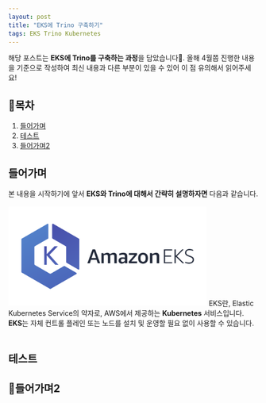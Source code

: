 ```yaml
---
layout: post
title: "EKS에 Trino 구축하기"
tags: EKS Trino Kubernetes
---
```

해당 포스트는 **EKS에 Trino를 구축하는 과정**을 담았습니다🤗. 올해 4월쯤 진행한 내용을 기준으로 작성하여 최신 내용과 다른 부분이 있을 수 있어 이 점 유의해서 읽어주세요!
## 📝목차
1. [들어가며](#들어가며)
2. [테스트](#테스트)
3. [들어가며2](#--들어가며2)

## 들어가며
본 내용을 시작하기에 앞서 **EKS와 Trino에 대해서 간략히 설명하자면** 다음과 같습니다.
<br/><br/>
<img src = "/post_images/eks-on-trino-part1/amazon_eks.png" width="400" height=auto>
EKS란, Elastic Kubernetes Service의 약자로, AWS에서 제공하는 **Kubernetes** 서비스입니다. 
**EKS**는 자체 컨트롤 플레인 또는 노드를 설치 및 운영할 필요 없이 사용할 수 있습니다.
<br/><br/>
## 테스트
## 🦦들어가며2